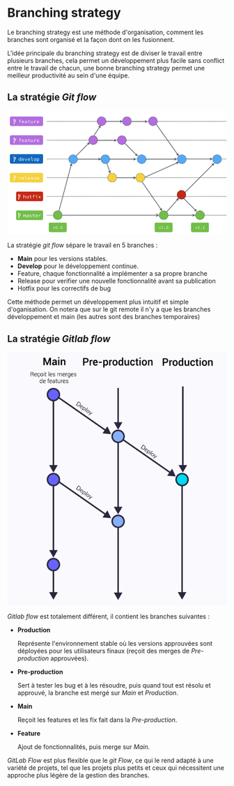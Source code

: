 # Branching strategy

Le branching strategy est une méthode d'organisation, comment les branches sont organisé et la façon dont on les fusionnent. 

L'idée principale du branching strategy est de diviser le travail entre plusieurs branches, cela permet un développement plus facile sans conflict entre le travail de chacun, une bonne branching strategy permet une meilleur productivité au sein d'une équipe.

## La stratégie *Git flow*

![Git flow](../assets/gitFlow.png)


La stratégie *git flow* sépare le travail en 5 branches :

- **Main** pour les versions stables.
- **Develop** pour le développement continue.
- Feature, chaque fonctionnalité a implémenter a sa propre branche
- Release pour verifier une nouvelle fonctionnalité avant sa publication
- Hotfix pour les correctifs de bug

Cette méthode permet un développement plus intuitif et simple d'oganisation. On notera que sur le git remote il n'y a que les branches développement et main (les autres sont des branches temporaires)

## La stratégie *Gitlab flow*

![Gitlab flow](../assets/GitLab_flow.png)

*Gitlab flow* est totalement différent, il contient les branches suivantes :

- **Production**

	Représente l'environnement stable où les versions approuvées sont déployées pour les utilisateurs finaux (reçoit des merges de *Pre-production* approuvées).

- **Pre-production**

	Sert à tester les bug et à les résoudre, puis quand tout est résolu et approuvé, la branche est mergé sur *Main* et *Production*.

- **Main**

	Reçoit les features et les fix fait dans la *Pre-production*.

- **Feature**

	Ajout de fonctionnalités, puis merge sur *Main*.

*GitLab Flow* est plus flexible que le *git Flow*, ce qui le rend adapté à une variété de projets, tel que les projets plus petits et ceux qui nécessitent une approche plus légère de la gestion des branches.